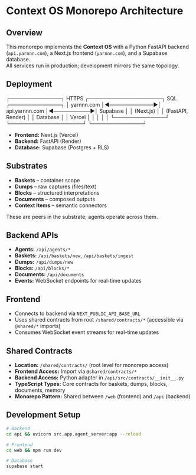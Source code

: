 # Context OS Monorepo Architecture

## Overview
This monorepo implements the **Context OS** with a Python FastAPI backend (`api.yarnnn.com`), a Next.js frontend (`yarnnn.com`), and a Supabase database.  
All services run in production; development mirrors the same topology.

## Deployment

┌──────────────┐ HTTPS ┌────────────────────┐ SQL ┌──────────────┐
│ yarnnn.com │◄────────────►│ api.yarnnn.com │◄──────────►│ Supabase │
│ (Next.js) │ │ (FastAPI, Render) │ │ Database │
│ Vercel │ │ │ │ │
└──────────────┘ └────────────────────┘ └──────────────┘

- **Frontend:** Next.js (Vercel)  
- **Backend:** FastAPI (Render)  
- **Database:** Supabase (Postgres + RLS)  

## Substrates
- **Baskets** – container scope  
- **Dumps** – raw captures (files/text)  
- **Blocks** – structured interpretations  
- **Documents** – composed outputs  
- **Context Items** – semantic connectors  

These are peers in the substrate; agents operate across them.

## Backend APIs
- **Agents:** `/api/agents/*`  
- **Baskets:** `/api/baskets/new`, `/api/baskets/ingest`  
- **Dumps:** `/api/dumps/new`  
- **Blocks:** `/api/blocks/*`  
- **Documents:** `/api/documents`
- **Events:** WebSocket endpoints for real-time updates  

## Frontend
- Connects to backend via `NEXT_PUBLIC_API_BASE_URL`  
- Uses shared contracts from root `/shared/contracts/*` (accessible via `@shared/*` imports)
- Consumes WebSocket event streams for real-time updates

## Shared Contracts
- **Location:** `/shared/contracts/` (root level for monorepo access)
- **Frontend Access:** Import via `@shared/contracts/*` 
- **Backend Access:** Python adapter in `/api/src/contracts/__init__.py`
- **TypeScript Types:** Core contracts for baskets, dumps, blocks, documents, memory
- **Monorepo Pattern:** Shared between `/web` (frontend) and `/api` (backend)  

## Development Setup
```bash
# Backend
cd api && uvicorn src.app.agent_server:app --reload

# Frontend
cd web && npm run dev

# Database
supabase start